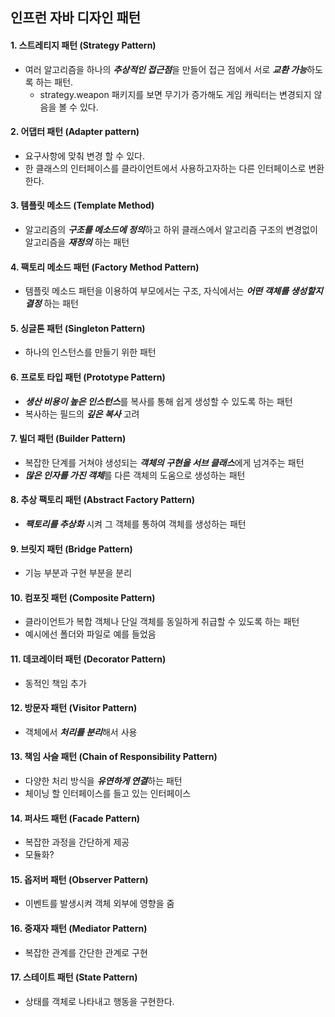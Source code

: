 ## 인프런 자바 디자인 패턴

#### 1. 스트레티지 패턴 (Strategy Pattern)
- 여러 알고리즘을 하나의 ***추상적인 접근점***을 만들어 접근 점에서 서로 ***교환 가능***하도록 하는 패턴.
    - strategy.weapon 패키지를 보면 무기가 증가해도 게임 캐릭터는 변경되지 않음을 볼 수 있다.
  
#### 2. 어댑터 패턴 (Adapter pattern)
- 요구사항에 맞춰 변경 할 수 있다.
- 한 클래스의 인터페이스를 클라이언트에서 사용하고자하는 다른 인터페이스로 변환한다.

#### 3. 템플릿 메소드 (Template Method)
- 알고리즘의 ***구조를 메소드에 정의***하고 하위 클래스에서 알고리즘 구조의 변경없이 알고리즘을 ***재정의*** 하는 패턴

#### 4. 팩토리 메소드 패턴 (Factory Method Pattern)
- 템플릿 메소드 패턴을 이용하여 부모에서는 구조, 자식에서는 ***어떤 객체를 생성할지 결정*** 하는 패턴

#### 5. 싱글톤 패턴 (Singleton Pattern)
- 하나의 인스턴스를 만들기 위한 패턴

#### 6. 프로토 타입 패턴 (Prototype Pattern)
- ***생산 비용이 높은 인스턴스***를 복사를 통해 쉽게 생성할 수 있도록 하는 패턴
- 복사하는 필드의 ***깊은 복사*** 고려

#### 7. 빌더 패턴 (Builder Pattern)
- 복잡한 단계를 거쳐야 생성되는 ***객체의 구현을 서브 클래스***에게 넘겨주는 패턴
- ***많은 인자를 가진 객체***를 다른 객체의 도움으로 생성하는 패턴

#### 8. 추상 팩토리 패턴 (Abstract Factory Pattern)
- ***팩토리를 추상화*** 시켜 그 객체를 통하여 객체를 생성하는 패턴

#### 9. 브릿지 패턴 (Bridge Pattern)
- 기능 부분과 구현 부분을 분리

#### 10. 컴포짓 패턴 (Composite Pattern)
- 클라이언트가 복합 객체나 단일 객체를 동일하게 취급할 수 있도록 하는 패턴
- 예시에선 폴더와 파일로 예를 들었음

#### 11. 데코레이터 패턴 (Decorator Pattern)
- 동적인 책임 추가

#### 12. 방문자 패턴 (Visitor Pattern)
- 객체에서 ***처리를 분리***해서 사용

#### 13. 책임 사슬 패턴 (Chain of Responsibility Pattern)
- 다양한 처리 방식을 ***유연하게 연결***하는 패턴
- 체이닝 할 인터페이스를 들고 있는 인터페이스

#### 14. 퍼사드 패턴 (Facade Pattern)
- 복잡한 과정을 간단하게 제공
- 모듈화?

#### 15. 옵저버 패턴 (Observer Pattern)
- 이벤트를 발생시켜 객체 외부에 영향을 줌

#### 16. 중재자 패턴 (Mediator Pattern)
- 복잡한 관계를 간단한 관계로 구현

#### 17. 스테이트 패턴 (State Pattern)
- 상태를 객체로 나타내고 행동을 구현한다.